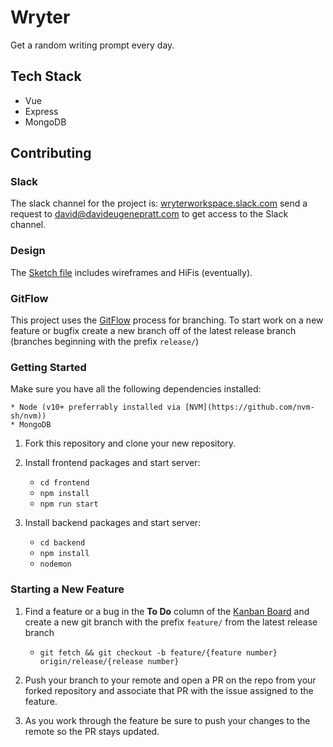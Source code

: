 # Wryter

Get a random writing prompt every day.

## Tech Stack

* Vue
* Express
* MongoDB

## Contributing

### Slack

The slack channel for the project is: [wryterworkspace.slack.com](https://wryterworkspace.slack.com) send a request to david@davideugenepratt.com to get access to the Slack channel.

### Design

The [Sketch file](https://drive.google.com/file/d/19m6kP4Li3ULqfAKfkQE_u0GOm0OP8N7w/view?usp=sharing) includes wireframes and HiFis (eventually).

### GitFlow

This project uses the [GitFlow](https://www.atlassian.com/git/tutorials/comparing-workflows/gitflow-workflow) process for branching. To start work on a new feature or bugfix create a new branch off of the latest release branch (branches beginning with the prefix `release/`)

### Getting Started

Make sure you have all the following dependencies installed:

    * Node (v10+ preferrably installed via [NVM](https://github.com/nvm-sh/nvm))
    * MongoDB

1) Fork this repository and clone your new repository.

2) Install frontend packages and start server:
    - `cd frontend`
    - `npm install`
    - `npm run start`
    
3) Install backend packages and start server:
    - `cd backend`
    - `npm install`
    - `nodemon`

### Starting a New Feature

1) Find a feature or a bug in the **To Do** column of the [Kanban Board](https://github.com/davideugenepratt/wryter/projects/2) and create a new git branch with the prefix `feature/` from the latest release branch

    - `git fetch && git checkout -b feature/{feature number} origin/release/{release number}`

2) Push your branch to your remote and open a PR on the repo from your forked repository and associate that PR with the issue assigned to the feature.

3) As you work through the feature be sure to push your changes to the remote so the PR stays updated.
